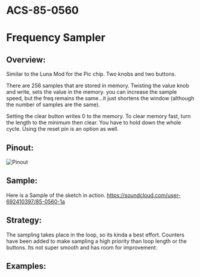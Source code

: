 # ACS-85-0560
Frequency Sampler
==============

## Overview:
Similar to the Luna Mod for the Pic chip.
Two knobs and two buttons.

There are 256 samples that are stored in memory.  Twisting the value knob and write, sets the value in the memory.
you can  increase the sample speed, but the freq remains the same...it just shortens the window (although the 
number of samples are the same).

Setting the clear button writes 0 to the memory.  To clear memory fast, turn the length to the minimum then clear.  You have to hold
down the whole cycle.  Using the reset pin is an option as well.




## Pinout:
![Pinout](https://github.com/robstave/ArduinoComponentSketches/blob/master/ACS-85%20ATTiny85%20sketches/ACS-85-0560/images/ACS-85-0560.png)

## Sample:

Here is a Sample of the sketch in action.
https://soundcloud.com/user-692410397/85-0560-1a
 
## Strategy:
 
 The sampling takes place in the loop, so its kinda a best effort.  Counters have been added to 
 make sampling a high priority than loop length or the buttons.  Its not super smooth and has room for improvement.

## Examples:

 

